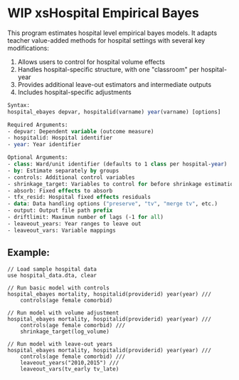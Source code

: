 # WIP xsHospital Empirical Bayes

This program estimates hospital level empirical bayes models. It adapts teacher value-added methods for hospital settings with several key modifications:

1. Allows users to control for hospital volume effects
2. Handles hospital-specific structure, with one "classroom" per hospital-year 
3. Provides additional leave-out estimators and intermediate outputs
4. Includes hospital-specific adjustments

```stata
Syntax:
hospital_ebayes depvar, hospitalid(varname) year(varname) [options]

Required Arguments:
- depvar: Dependent variable (outcome measure)
- hospitalid: Hospital identifier 
- year: Year identifier

Optional Arguments:
- class: Ward/unit identifier (defaults to 1 class per hospital-year)
- by: Estimate separately by groups
- controls: Additional control variables
- shrinkage_target: Variables to control for before shrinkage estimation
- absorb: Fixed effects to absorb
- tfx_resid: Hospital fixed effects residuals
- data: Data handling options ("preserve", "tv", "merge tv", etc.)
- output: Output file path prefix
- driftlimit: Maximum number of lags (-1 for all)
- leaveout_years: Year ranges to leave out
- leaveout_vars: Variable mappings
```


## Example:

```
// Load sample hospital data
use hospital_data.dta, clear

// Run basic model with controls
hospital_ebayes mortality, hospitalid(providerid) year(year) ///
    controls(age female comorbid) 

// Run model with volume adjustment
hospital_ebayes mortality, hospitalid(providerid) year(year) ///
    controls(age female comorbid) ///
    shrinkage_target(log_volume)

// Run model with leave-out years
hospital_ebayes mortality, hospitalid(providerid) year(year) ///
    controls(age female comorbid) ///
    leaveout_years("2010,2015") ///
    leaveout_vars(tv_early tv_late)
```


